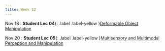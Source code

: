 ```yaml
---
title: Week 12
---
```


Nov 18
: **Student Lec 04**{: .label .label-yellow }[Deformable Object Manipulation]()


Nov 20
: **Student Lec 05**{: .label .label-yellow }[Multisensory and Multimodal Perception and Manipulation]()